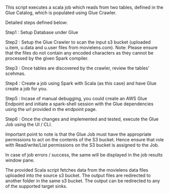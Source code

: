 
This script executes a scala job which reads from two tables, defined in the Glue Catalog, which is populated using Glue Crawler.

Detailed steps defined below:

Step1 : Setup Database under Glue

Step2 : Setup the Glue Crawler to scan the input s3 bucket (uploaded u.item, u.data and u.user files from movielens.com). 
        Note: Please ensure that the files do not contain any encoded characters as they cannot be processed by the given Spark compiler.

Step3 : Once tables are discovered by the crawler, review the tables' scehmas.

Step4 : Create a job using Spark with Scala (as this case) and have Glue create a job for you.

Step5 : Incase of manual debugging, you could create an AWS Glue Endpoint and initiate a spark-shell session with the Glue dependencies using the url provided in the endpoint page.

Step6 : Once the changes and implemented and tested, execute the Glue Job using the UI / CLI.

Important point to note is that the Glue Job must have the appropriate permissions to act on the contents of the S3 bucket.
Hence ensure that role with Read/write/List permissions on the S3 bucket is assigned to the Job.


In case of job errors / success, the same will be displayed in the job results window pane.

The provided Scala script fetches data from the movielens data files uploaded into the source s3 bucket.
The output files are redirected to another folder in the same s3 bucket. The output can be redirected to any of the supported target sinks.

